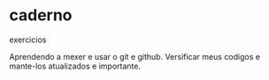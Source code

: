 # caderno
 exercicios

Aprendendo a mexer e usar o git e github. Versificar meus codigos e mante-los atualizados e importante.